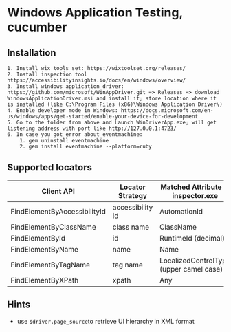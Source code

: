 # Windows Application Testing, cucumber
## Installation
	1. Install wix tools set: https://wixtoolset.org/releases/
	2. Install inspection tool https://accessibilityinsights.io/docs/en/windows/overview/
	3. Install windows application driver: https://github.com/microsoft/WinAppDriver.git => Releases => download WindowsApplicationDriver.msi and install it; store location where it is installed (like C:\Program Files (x86)\Windows Application Driver\)
	4. Enable developer mode in Windows: https://docs.microsoft.com/en-us/windows/apps/get-started/enable-your-device-for-development
	5. Go to the folder from above and Launch WinDriverApp.exe; will get listening address with port like http://127.0.0.1:4723/
	6. In case you got error about eventmachine: 
        1. gem uninstall eventmachine
        2. gem install eventmachine --platform=ruby


## Supported locators
| Client API                   	| Locator Strategy 	| Matched Attribute in inspector.exe      	| Example       	|
|------------------------------	|------------------	|-----------------------------------------	|---------------	|
| FindElementByAccessibilityId 	| accessibility id 	| AutomationId                            	| AppNameTitle  	|
| FindElementByClassName       	| class name       	| ClassName                               	| TextBlock     	|
| FindElementById              	| id               	| RuntimeId (decimal)                     	| 42.333896.3.1 	|
| FindElementByName            	| name             	| Name                                    	| Calculator    	|
| FindElementByTagName         	| tag name         	| LocalizedControlType (upper camel case) 	| Text          	|
| FindElementByXPath           	| xpath            	| Any                                     	| //Button[0]   	|

## Hints

- use `$driver.page_source`to retrieve UI hierarchy in XML format